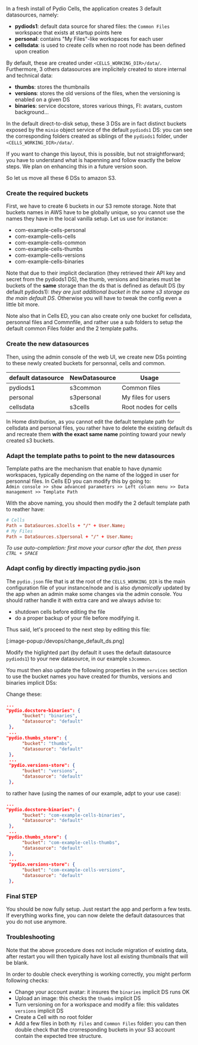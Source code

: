 In a fresh install of Pydio Cells, the application creates 3 default datasources, namely:

- **pydiods1**: default data source for shared files: the `Common Files` workspace that exists at startup points here
- **personal**: contains "My Files"-like workspaces for each user
- **cellsdata**: is used to create _cells_ when no root node has been defined upon creation

By default, these are created under `<CELLS_WORKING_DIR>/data/`. Furthermore, 3 others datasources are implicitely created to store internal and technical data:

- **thumbs**: stores the thumbnails
- **versions**: stores the old versions of the files, when the versioning is enabled on a given DS
- **binaries**: service docstore, stores various things, FI: avatars, custom background...

In the default direct-to-disk setup, these 3 DSs are in fact distinct buckets exposed by the `minio` object service of the default `pydiods1` DS: you can see the corresponding folders created as siblings of the `pydiods1` folder, under `<CELLS_WORKING_DIR>/data/`.

If you want to change this layout, this is possible, but not straightforward; you have to understand what is hapenning and follow exactly the below steps. We plan on enhancing this in a future version soon.

So let us move all these 6 DSs to amazon S3.

### Create the required buckets

First, we have to create 6 buckets in our S3 remote storage.
Note that buckets names in AWS have to be globally unique, so you cannot use the names they have in the local vanilla setup. Let us use for instance:

- com-example-cells-personal
- com-example-cells-cells
- com-example-cells-common
- com-example-cells-thumbs
- com-example-cells-versions
- com-example-cells-binaries

Note that due to their implicit declaration (they retrieved their API key and secret from the pydiods1 DS), the thumb, versions and binaries must be buckets of the **same** storage than the ds that is defined as default DS (by default pydiods1): _they are just additional bucket in the same s3 storage as the main default DS_. Otherwise you will have to tweak the config even a little bit more.

Note also that in Cells ED, you can also create only one bucket for cellsdata, personnal files and Commnfile, and rather use a sub folders to setup the default common Files folder and the 2 template paths.

### Create the new datasources

Then, using the admin console of the web UI, we create new DSs pointing to these newly created buckets for personnal, cells and common.

| **default datasource** | **NewDatasource** | **Usage**            |
|------------------------|-------------------|----------------------|
| pydiods1               | s3common          | Common files         |
| personal               | s3personal        | My files for users   |
| cellsdata              | s3cells           | Root nodes for cells |

In Home distribution, as you cannot edit the default template path for cellsdata and personal files, you rather have to delete the existing default ds and recreate them **with the exact same name** pointing toward your newly created s3 buckets.

### Adapt the template paths to point to the new datasources

Template paths are the mechanism that enable to have dynamic workspaces, typically depending on the name of the loǵged in user for personnal files. In Cells ED you can modify this by going to:  
`Admin console >> show advanced parameters >> Left column menu >> Data management >> Template Path`

With the above naming, you should then modify the 2 default template path to reather have:

```conf
# Cells
Path = DataSources.s3cells + "/" + User.Name;
# My Files
Path = DataSources.s3personal + "/" + User.Name;
```

_To use auto-completion: first move your cursor after the dot, then press `CTRL + SPACE`_

### Adapt config by directly impacting pydio.json

The `pydio.json` file that is at the root of the `CELLS_WORKING_DIR` is the main configuration file of your instance/node and is also _dynamically_ updated by the app when an admin make some changes via the admin console. You should rather handle it with extra care and we always advise to:

- shutdown cells before editing the file
- do a proper backup of your file before modifying it.

Thus said, let's proceed to the next step by editing this file:

[:image-popup:/devops/change_default_ds.png]

Modify the higlighted part (by default it uses the default datasource `pydiods1`) to your new datasource, in our example `s3common`.

You must then also update the following properties in the `services` section to use the bucket names you have created for thumbs, versions and binaries implicit DSs:

Change these:

```json
...
"pydio.docstore-binaries": {
      "bucket": "binaries",
      "datasource": "default"
 },
 ...
"pydio.thumbs_store": {
      "bucket": "thumbs",
      "datasource": "default"
 },
 ...
 "pydio.versions-store": {
      "bucket": "versions",
      "datasource": "default"
 },
 ```

to rather have (using the names of our example, adpt to your use case):

```json
...
"pydio.docstore-binaries": {
      "bucket": "com-example-cells-binaries",
      "datasource": "default"
 },
 ...
"pydio.thumbs_store": {
      "bucket": "com-example-cells-thumbs",
      "datasource": "default"
 },
 ...
 "pydio.versions-store": {
      "bucket": "com-example-cells-versions",
      "datasource": "default"
 },
 ```

### Final STEP

You should be now fully setup. Just restart the app and perform a few tests. If everything works fine, you can now delete the default datasources that you do not use anymore.

### Troubleshooting

Note that the above procedure does not include migration of existing data, after restart you will then typically have lost all existing thumbnails that will be blank.

In order to double check everything is working correctly, you might perform following checks:

- Change your account avatar: it insures the `binaries` implicit DS runs OK
- Upload an image: this checks the `thumbs` implicit DS
- Turn versioning on for a workspace and modify a file: this validates `versions` implicit DS
- Create a Cell with no root folder
- Add a few files in both `My Files` and `Common Files` folder: you can then double check that the crorresponding buckets in your S3 account contain the expected tree structure.
